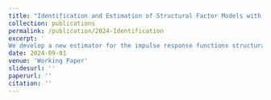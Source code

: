 ```yaml
---
title: "Identification and Estimation of Structural Factor Models with External Instruments"
collection: publications
permalink: /publication/2024-Identification
excerpt: '
We develop a new estimator for the impulse response functions structural factor models with the use of external instruments. The proposed estimator is able to allow for the number of primitive shocks to be less than the number of static factors, and via the use of a minimum distance framework, jointly utilize multiple instruments. The minimum distance framework naturally leads to an overidentification test for the joint validity of instruments, and an auto- matic moment selection procedure to select the correct instruments. Simulation results show the improvement in the estimation accuracy of impulse response functions when more than one valid instrument is used, as well as the size and consistency of the overidentification test and automatic moment selection procedures. We apply the proposed methodology to estimate the effects of a monetary policy shock using a U.S. macroeconomic dataset with the use of popular monetary policy instruments. The results show these monetary policy instruments are all jointly valid, and that their joint use can result in more accurate and reasonable estimates of the impulse response functions.'
date: 2024-09-01
venue: 'Working Paper'
slidesurl: ''
paperurl: ''
citation: ''
---
```

